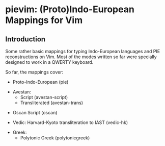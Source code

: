 # pievim: (Proto)Indo-European Mappings for Vim

## Introduction

Some rather basic mappings for typing Indo-European languages and PIE reconstructions on Vim.
Most of the modes written so far were specially designed to work in a QWERTY keyboard.

So far, the mappings cover:
 - Proto-Indo-European (pie)
 <!-- - Armenian Script (armenian) -->
 - Avestan: 
     - Script (avestan-script) 
     - Transliterated (avestan-trans)
 <!-- - Old Church Slavonic Glagolitic (glagolitic) -->
 - Oscan Script (oscan)
 <!-- - Old Persian Cuneiform (old-persian) -->
 - Vedic: Harvard-Kyoto transliteration to IAST (vedic-hk)
 <!-- - Gothic (gothic) -->
 - Greek:
    - Polytonic Greek (polytonicgreek)
    <!-- Mycenaean Linear B Script (linearb) -->
    <!-- Cypriot Syllabary (cypriot) -->

